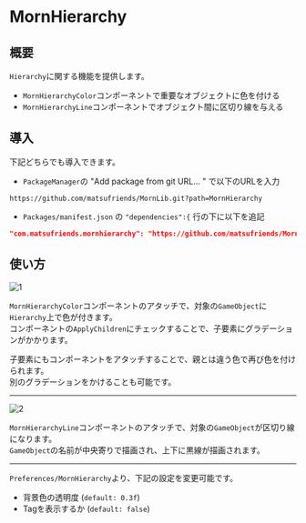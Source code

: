 # MornHierarchy

## 概要

`Hierarchy`に関する機能を提供します。

- `MornHierarchyColor`コンポーネントで重要なオブジェクトに色を付ける
- `MornHierarchyLine`コンポーネントでオブジェクト間に区切り線を与える

## 導入

下記どちらでも導入できます。

- `PackageManager`の "Add package from git URL... " で以下のURLを入力

```
https://github.com/matsufriends/MornLib.git?path=MornHierarchy
```

- `Packages/manifest.json` の `"dependencies":{` 行の下に以下を追記

``` json
"com.matsufriends.mornhierarchy": "https://github.com/matsufriends/MornLib.git?path=MornHierarchy",
```

## 使い方

![1](https://user-images.githubusercontent.com/50489724/174723354-9df0d429-3360-4240-87bc-45f7443784a5.jpg)

`MornHierarchyColor`コンポーネントのアタッチで、対象の`GameObject`に`Hierarchy`上で色が付きます。  
コンポーネントの`ApplyChildren`にチェックすることで、子要素にグラデーションがかかります。

子要素にもコンポーネントをアタッチすることで、親とは違う色で再び色を付けられます。  
別のグラデーションをかけることも可能です。

---

![2](https://user-images.githubusercontent.com/50489724/224517185-1e4b1f54-717c-4af9-9870-43824a4e1bdb.png)

`MornHierarchyLine`コンポーネントのアタッチで、対象の`GameObject`が区切り線になります。  
`GameObject`の名前が中央寄りで描画され、上下に黒線が描画されます。

---

`Preferences/MornHierarchy`より、下記の設定を変更可能です。

- 背景色の透明度 (`default: 0.3f`)
- Tagを表示するか (`default: false`)
